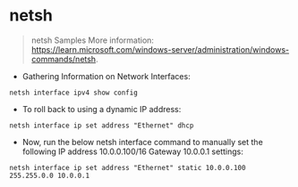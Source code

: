# netsh

> netsh Samples
> More information: <https://learn.microsoft.com/windows-server/administration/windows-commands/netsh>.

- Gathering Information on Network Interfaces:

`netsh interface ipv4 show config`

- To roll back to using a dynamic IP address:

`netsh interface ip set address "Ethernet" dhcp`

- Now, run the below netsh interface command to manually set the following IP address 10.0.0.100/16 Gateway 10.0.0.1 settings:

`netsh interface ip set address "Ethernet" static 10.0.0.100 255.255.0.0 10.0.0.1` 
